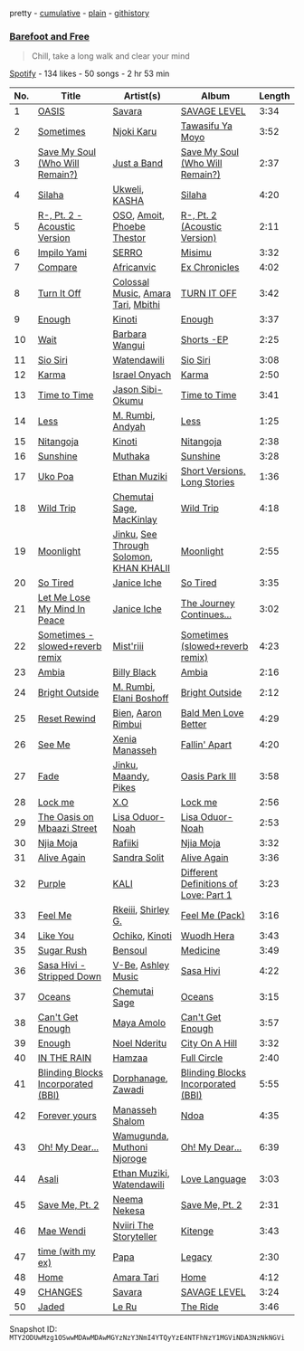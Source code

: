 pretty - [cumulative](/playlists/cumulative/37i9dQZF1DWY5zqHqQrusq.md) - [plain](/playlists/plain/37i9dQZF1DWY5zqHqQrusq) - [githistory](https://github.githistory.xyz/mackorone/spotify-playlist-archive/blob/main/playlists/plain/37i9dQZF1DWY5zqHqQrusq)

### [Barefoot and Free](https://open.spotify.com/playlist/37i9dQZF1DWY5zqHqQrusq)

> Chill, take a long walk and clear your mind

[Spotify](https://open.spotify.com/user/spotify) - 134 likes - 50 songs - 2 hr 53 min

| No. | Title | Artist(s) | Album | Length |
|---|---|---|---|---|
| 1 | [OASIS](https://open.spotify.com/track/4mY9viBrQYRVOOINLmwI1I) | [Savara](https://open.spotify.com/artist/4FjLrdzDbqrP9E9FzERGap) | [SAVAGE LEVEL](https://open.spotify.com/album/4PsVnXWUWZxtGddkxSX110) | 3:34 |
| 2 | [Sometimes](https://open.spotify.com/track/1qOVb7IpU5Mp0vM7HVVA5V) | [Njoki Karu](https://open.spotify.com/artist/0pGewSIX8FwwBqZLsbDk7F) | [Tawasifu Ya Moyo](https://open.spotify.com/album/0BPwyOsMg7lQrdxWoy4YLv) | 3:52 |
| 3 | [Save My Soul \(Who Will Remain?\)](https://open.spotify.com/track/4oCbEd2ub83mqyKQUhU3qN) | [Just a Band](https://open.spotify.com/artist/0udvEwi0yqxRFUnv5x0VJA) | [Save My Soul \(Who Will Remain?\)](https://open.spotify.com/album/65HSV5JvGWhtbvnBOITYMY) | 2:37 |
| 4 | [Silaha](https://open.spotify.com/track/2yMdEGOICut7TC8VrMU1TA) | [Ukweli](https://open.spotify.com/artist/5I48tG854vS1rY1isuMOgQ), [KASHA](https://open.spotify.com/artist/3BFcfVVwbFe4z0iXW535By) | [Silaha](https://open.spotify.com/album/5qyqECj5IQxIP3fa4K4Qsu) | 4:20 |
| 5 | [R\-, Pt\. 2 \- Acoustic Version](https://open.spotify.com/track/2X8UWEViu7QZn7uRXAWKmV) | [OSO](https://open.spotify.com/artist/62fPxmuEy5IX40T8omAeB2), [Amoit](https://open.spotify.com/artist/1EO9IOTaipIYiA0K8AnBuA), [Phoebe Thestor](https://open.spotify.com/artist/14Pns33TGKYoRZlxi2sN1I) | [R\-, Pt\. 2 \(Acoustic Version\)](https://open.spotify.com/album/4pjezrOHcAXQkBoe0rw0Zz) | 2:11 |
| 6 | [Impilo Yami](https://open.spotify.com/track/2zgjDvC4btrPBHBg1w4QqM) | [SERRO](https://open.spotify.com/artist/4r3svQfFw0Ae5GMplY92u9) | [Misimu](https://open.spotify.com/album/68CvaHEB0uNEYLKUCosqYH) | 3:32 |
| 7 | [Compare](https://open.spotify.com/track/2308PKp1LrwpZwRMtW6bWn) | [Africanvic](https://open.spotify.com/artist/49TbpwxzixxceH2mXHXkby) | [Ex Chronicles](https://open.spotify.com/album/1SWq4D1CuKTVaURbKLOIQa) | 4:02 |
| 8 | [Turn It Off](https://open.spotify.com/track/1juwVlJ15TZZXFo4vIEexs) | [Colossal Music](https://open.spotify.com/artist/6jlzMtFLWK4oUNyAeYu520), [Amara Tari](https://open.spotify.com/artist/03cHERVYQ8yOTu6Pu4DCxd), [Mbithi](https://open.spotify.com/artist/3M8x29mEaZklQcMDwHMgKH) | [TURN IT OFF](https://open.spotify.com/album/4ylxBzU0yxcLNsDGkBQnVS) | 3:42 |
| 9 | [Enough](https://open.spotify.com/track/604EBEcVgETlw2yG0qH4Sr) | [Kinoti](https://open.spotify.com/artist/45KLKfGTZLK4BUZAv2l5sm) | [Enough](https://open.spotify.com/album/5GvLqmGHBeQ82Yo4TQ6Sgc) | 3:37 |
| 10 | [Wait](https://open.spotify.com/track/7zbQtW2Xb7NADsW6Yw6dIM) | [Barbara Wangui](https://open.spotify.com/artist/1Q79hWCBC3dZSZmAcF5DrZ) | [Shorts \-EP](https://open.spotify.com/album/4ZxY4aQytI7Ydd1213HZRu) | 2:25 |
| 11 | [Sio Siri](https://open.spotify.com/track/5oKoPTkNST0DFa6CYOrCS6) | [Watendawili](https://open.spotify.com/artist/0q5lwUUiJEjoNVtHQv1jdn) | [Sio Siri](https://open.spotify.com/album/1XkXWsoUaTSbYFtKjDOR54) | 3:08 |
| 12 | [Karma](https://open.spotify.com/track/6TWmMuc8pofbqBJA0jn4GW) | [Israel Onyach](https://open.spotify.com/artist/0FsioHzjzS6b1EZKadZsZK) | [Karma](https://open.spotify.com/album/6vxjwodaQOfH0QI2LJ63Qu) | 2:50 |
| 13 | [Time to Time](https://open.spotify.com/track/3fuUYQ8O8U6np3tJ2dTJfe) | [Jason Sibi\-Okumu](https://open.spotify.com/artist/62RxzBJ449g8jS0gZp4X06) | [Time to Time](https://open.spotify.com/album/28u4a1OlTaFeDbmjWM8gyw) | 3:41 |
| 14 | [Less](https://open.spotify.com/track/4RuuafWTVxluP7QgNvlIXE) | [M\. Rumbi](https://open.spotify.com/artist/6ToQowXRJ5GkBPHDECCEoP), [Andyah](https://open.spotify.com/artist/0TEFK09eFLqYTE2fj7xUtX) | [Less](https://open.spotify.com/album/5oiJNwUcVFKzIICaCH0AVo) | 1:25 |
| 15 | [Nitangoja](https://open.spotify.com/track/21eRcBcsRtuHjL2jSeMu7A) | [Kinoti](https://open.spotify.com/artist/45KLKfGTZLK4BUZAv2l5sm) | [Nitangoja](https://open.spotify.com/album/1gKLgM7RsLrCf3rx3Vh2ex) | 2:38 |
| 16 | [Sunshine](https://open.spotify.com/track/47jeYgNLyaN1pBLQrVE6x0) | [Muthaka](https://open.spotify.com/artist/1y2NzUCGrOaUPBZhhyUPcQ) | [Sunshine](https://open.spotify.com/album/3abCYOOplfgQSvt5vrOF29) | 3:28 |
| 17 | [Uko Poa](https://open.spotify.com/track/1DJgI3D1o5k4dnktOJFG2e) | [Ethan Muziki](https://open.spotify.com/artist/0pwc18AOKnFRwTqHu50jbn) | [Short Versions, Long Stories](https://open.spotify.com/album/05QYtF6561A9EfIMipAFcS) | 1:36 |
| 18 | [Wild Trip](https://open.spotify.com/track/5LH9sGAsEtE2ysKdKG7ZRh) | [Chemutai Sage](https://open.spotify.com/artist/2mP0v7i6JeL8yXPfey97lx), [MacKinlay](https://open.spotify.com/artist/3TpmxDMVmH67u6PfT0Wz7f) | [Wild Trip](https://open.spotify.com/album/3evi4QPow2u205Fx8MyW0I) | 4:18 |
| 19 | [Moonlight](https://open.spotify.com/track/3o89M98TILkeQHc6ZqJ934) | [Jinku](https://open.spotify.com/artist/3gkk18CqFxsmkZkGyYZKqo), [See Through Solomon](https://open.spotify.com/artist/5ViXrpkJCiKJxiv4rfd4r7), [KHAN KHALII](https://open.spotify.com/artist/4mBzJ4dZWEdhB7BK3OBqIN) | [Moonlight](https://open.spotify.com/album/3ngn7z6qYJxVIsUu9PgPiE) | 2:55 |
| 20 | [So Tired](https://open.spotify.com/track/2qt8hSdiYKD33C7zZcrxPB) | [Janice Iche](https://open.spotify.com/artist/0WKolZ2vjyVVJtGEGNBpeJ) | [So Tired](https://open.spotify.com/album/2ZbOkKbtmqC84BC1wzxfTR) | 3:35 |
| 21 | [Let Me Lose My Mind In Peace](https://open.spotify.com/track/5SaG30jdhIatQo1THOTFe7) | [Janice Iche](https://open.spotify.com/artist/0WKolZ2vjyVVJtGEGNBpeJ) | [The Journey Continues...](https://open.spotify.com/album/0oFTaTpg0kUPIbwi9xJPkl) | 3:02 |
| 22 | [Sometimes \- slowed+reverb remix](https://open.spotify.com/track/1Wai4S6wD7jE9vjrZW9Ydw) | [Mist'riii](https://open.spotify.com/artist/2ET4fikSmaataNBz8cJM4e) | [Sometimes \(slowed+reverb remix\)](https://open.spotify.com/album/05Lhrlmn5toScqQhr4pRXc) | 4:23 |
| 23 | [Ambia](https://open.spotify.com/track/5DTLXU7HQ9PhNm6w7l8eZa) | [Billy Black](https://open.spotify.com/artist/6znLUPGYNDVG3VoMH5UXUU) | [Ambia](https://open.spotify.com/album/6Wg6JpSlFn2VdeFFQj5xzn) | 2:16 |
| 24 | [Bright Outside](https://open.spotify.com/track/1zUdoJf7QiUx9fvCDzz4Qq) | [M\. Rumbi](https://open.spotify.com/artist/6ToQowXRJ5GkBPHDECCEoP), [Elani Boshoff](https://open.spotify.com/artist/5suRdrTilj7Ufg7eAwMnB9) | [Bright Outside](https://open.spotify.com/album/66dHkOodHx6Bnm566qPrwx) | 2:12 |
| 25 | [Reset Rewind](https://open.spotify.com/track/4B9Rhu9Xdq3Vo1hfLJQh9p) | [Bien](https://open.spotify.com/artist/2zhossaaVN2pXg5p8o101X), [Aaron Rimbui](https://open.spotify.com/artist/4loRXsKXjBAMpJY0MBDq7H) | [Bald Men Love Better](https://open.spotify.com/album/0mh0omjloNFwYzudtlk8xZ) | 4:29 |
| 26 | [See Me](https://open.spotify.com/track/7eaKAVoEqeo98PBEIsgLM0) | [Xenia Manasseh](https://open.spotify.com/artist/2J4IvVbi2h1wB2A0p5kd86) | [Fallin' Apart](https://open.spotify.com/album/7sTMUZfjsk7CjmCybDP1nX) | 4:20 |
| 27 | [Fade](https://open.spotify.com/track/7FuyHQVU2rdPy7nmQhzOye) | [Jinku](https://open.spotify.com/artist/3gkk18CqFxsmkZkGyYZKqo), [Maandy](https://open.spotify.com/artist/3AaXIAk5OkIRmHnoEP4XmP), [Pikes](https://open.spotify.com/artist/3iYk1tEjUMPcs5roPxv533) | [Oasis Park III](https://open.spotify.com/album/0gyKYbsf4q8U5RaSBSqp3s) | 3:58 |
| 28 | [Lock me](https://open.spotify.com/track/69Pv8rfP3biRUE6HZvy4A4) | [X.O](https://open.spotify.com/artist/2zu7sut23i4vR8OZPAxWyJ) | [Lock me](https://open.spotify.com/album/4xPEootVjy1AmsVr6vYZkL) | 2:56 |
| 29 | [The Oasis on Mbaazi Street](https://open.spotify.com/track/6ncAWPMP3cxAmiwN6SI8ca) | [Lisa Oduor\-Noah](https://open.spotify.com/artist/2lzhfTv334wDq7W7tFyJHa) | [Lisa Oduor\-Noah](https://open.spotify.com/album/01OpRABjuFQgRtj4DdT55m) | 2:53 |
| 30 | [Njia Moja](https://open.spotify.com/track/0G1vjYaNDUtntJF0hCq5YL) | [Rafiiki](https://open.spotify.com/artist/3RQugbKSKDSg8oHS1MdMXn) | [Njia Moja](https://open.spotify.com/album/0DhkCfovACaJcz26OjNtwp) | 3:32 |
| 31 | [Alive Again](https://open.spotify.com/track/3wrUpaoR6jm1Z99kxuUyGk) | [Sandra Solit](https://open.spotify.com/artist/040yz8zntFdRJqeOynxEBl) | [Alive Again](https://open.spotify.com/album/6q4Lu34c463AMK6sV4IgPG) | 3:36 |
| 32 | [Purple](https://open.spotify.com/track/2smULwfhqWK1ovV6SmzwVa) | [KALI](https://open.spotify.com/artist/5uzHXxPGMAnDqKnBLLO0AI) | [Different Definitions of Love: Part 1](https://open.spotify.com/album/3xBNNkmdc2ioXJk8mfyZSS) | 3:23 |
| 33 | [Feel Me](https://open.spotify.com/track/5iMw8GaqHxk88HD4Ix1udK) | [Rkeiii](https://open.spotify.com/artist/1ZQSlTL8k2sGHuInXtLVTO), [Shirley G.](https://open.spotify.com/artist/6El818H33eiaEFkUBqRyPA) | [Feel Me \(Pack\)](https://open.spotify.com/album/0VgXjHK7YUA2qVjQfkYgVI) | 3:16 |
| 34 | [Like You](https://open.spotify.com/track/5H3ej9j2jqgGEN6qIXTnEq) | [Ochiko](https://open.spotify.com/artist/33hRHDCTA20GjDaJaCIEXi), [Kinoti](https://open.spotify.com/artist/5W3d0G7a0NxEBvDItmRenz) | [Wuodh Hera](https://open.spotify.com/album/4n8DWVD48VkPBhcbZ4mU1U) | 3:43 |
| 35 | [Sugar Rush](https://open.spotify.com/track/5v8bHru9HBHysftNF2orLb) | [Bensoul](https://open.spotify.com/artist/09vo12hHajgG2cZzq0rGmE) | [Medicine](https://open.spotify.com/album/4URmrv5RB7dI5VKHiCI0FV) | 3:49 |
| 36 | [Sasa Hivi \- Stripped Down](https://open.spotify.com/track/1Qk7oSqD7oE61MfyxzGRQR) | [V\-Be](https://open.spotify.com/artist/4J1fmBdd2R01ls06DjuccW), [Ashley Music](https://open.spotify.com/artist/7K1bNbgDvQmbwHXftT2xTd) | [Sasa Hivi](https://open.spotify.com/album/21QfGfMQr8s4EAmZqdcXVg) | 4:22 |
| 37 | [Oceans](https://open.spotify.com/track/50eCGnJmjeJU1HfjmcdK2N) | [Chemutai Sage](https://open.spotify.com/artist/2mP0v7i6JeL8yXPfey97lx) | [Oceans](https://open.spotify.com/album/2xhSN6qB5HsKwWUFLUhMyI) | 3:15 |
| 38 | [Can't Get Enough](https://open.spotify.com/track/553jHYX9KWMe4ww9XnQSb9) | [Maya Amolo](https://open.spotify.com/artist/6e6TdjEmxMCM5CFNrEfX3H) | [Can't Get Enough](https://open.spotify.com/album/7EHk9suPUmKdravDqbzrb2) | 3:57 |
| 39 | [Enough](https://open.spotify.com/track/2dDXkA6w6uq2PIlJwnSfjy) | [Noel Nderitu](https://open.spotify.com/artist/7vND5ZBem26nCv1lRHx4xT) | [City On A Hill](https://open.spotify.com/album/3DGmGgR6pEBaet5DnSRUtX) | 3:32 |
| 40 | [IN THE RAIN](https://open.spotify.com/track/4LolcPDdgSroaKquGfCFqt) | [Hamzaa](https://open.spotify.com/artist/3TXjnAw0sg1VVdnR9fGdBs) | [Full Circle](https://open.spotify.com/album/4PhEHRqWfgTnTwDXAVq4SN) | 2:40 |
| 41 | [Blinding Blocks Incorporated \(BBI\)](https://open.spotify.com/track/5EMLJj0bq2bYeVW2UCd62D) | [Dorphanage](https://open.spotify.com/artist/0lLs1XSa8ZCeAkOz91UgnN), [Zawadi](https://open.spotify.com/artist/0qdTYFtnAgZVgZqKMX3jnQ) | [Blinding Blocks Incorporated \(BBI\)](https://open.spotify.com/album/4VhCyAOTmopRYaiJpKpEM5) | 5:55 |
| 42 | [Forever yours](https://open.spotify.com/track/0dd0McSQVC7kxppAEunPQN) | [Manasseh Shalom](https://open.spotify.com/artist/0l5DAChk60zrPxl18DGUT7) | [Ndoa](https://open.spotify.com/album/3vKSPMAe4vy4p8LcaOygoR) | 4:35 |
| 43 | [Oh! My Dear...](https://open.spotify.com/track/28HrRHjy9GDMcHjOzLMOVE) | [Wamugunda](https://open.spotify.com/artist/2Mj0SBavSxKCv3MMUfvBEP), [Muthoni Njoroge](https://open.spotify.com/artist/3UmkRFAyY476ELymys1RUP) | [Oh! My Dear...](https://open.spotify.com/album/6Is4wsIEwh0xT5FZ9aRnaI) | 6:39 |
| 44 | [Asali](https://open.spotify.com/track/0RDjgKJuFxZVUk93ov59o6) | [Ethan Muziki](https://open.spotify.com/artist/0pwc18AOKnFRwTqHu50jbn), [Watendawili](https://open.spotify.com/artist/0q5lwUUiJEjoNVtHQv1jdn) | [Love Language](https://open.spotify.com/album/1vF0nqkfedSTlQrXh0Feoa) | 3:03 |
| 45 | [Save Me, Pt\. 2](https://open.spotify.com/track/3ZxOiRrYY7h9BIE552XeOW) | [Neema Nekesa](https://open.spotify.com/artist/3hkQvRtfUiRaZRK3gBsIOI) | [Save Me, Pt\. 2](https://open.spotify.com/album/5x2Jk0WaGbKFjFB1HtAu8F) | 2:31 |
| 46 | [Mae Wendi](https://open.spotify.com/track/6YPaq5MbxQDKxnODtg4CKy) | [Nviiri The Storyteller](https://open.spotify.com/artist/7xPDTxQrpZPvvI0LzuO73p) | [Kitenge](https://open.spotify.com/album/0s9GBxIYoI56h8XlNbY4ke) | 3:43 |
| 47 | [time \(with my ex\)](https://open.spotify.com/track/3vdmUmL9RzhrQTD67w5dl6) | [Papa](https://open.spotify.com/artist/3yhUYybUxwJn1or7zHXWHy) | [Legacy](https://open.spotify.com/album/1RJZeNA3Awf8RBHPqQ9Cha) | 2:30 |
| 48 | [Home](https://open.spotify.com/track/10xrx94SPkwD7Kf3ynXCED) | [Amara Tari](https://open.spotify.com/artist/03cHERVYQ8yOTu6Pu4DCxd) | [Home](https://open.spotify.com/album/2Xt2Uq1c96N7rRKfmWQPNW) | 4:12 |
| 49 | [CHANGES](https://open.spotify.com/track/7zbnpZxFc5xlqHvDr7bZE0) | [Savara](https://open.spotify.com/artist/4FjLrdzDbqrP9E9FzERGap) | [SAVAGE LEVEL](https://open.spotify.com/album/4PsVnXWUWZxtGddkxSX110) | 3:24 |
| 50 | [Jaded](https://open.spotify.com/track/2oUqHt6WhKih0nmfHhVj3J) | [Le Ru](https://open.spotify.com/artist/2Kgd8TvR0MGJ0NRFkGX0DJ) | [The Ride](https://open.spotify.com/album/6ZLeYdY71zyZ9Vvl17XSGM) | 3:46 |

Snapshot ID: `MTY2ODUwMzg1OSwwMDAwMDAwMGYzNzY3NmI4YTQyYzE4NTFhNzY1MGViNDA3NzNkNGVi`

